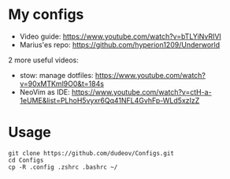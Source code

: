 # My configs
* Video guide: https://www.youtube.com/watch?v=bTLYiNvRIVI
* Marius'es repo: https://github.com/hyperion1209/Underworld

2 more useful videos:
* stow: manage dotfiles: https://www.youtube.com/watch?v=90xMTKml9O0&t=184s
* NeoVim as IDE: https://www.youtube.com/watch?v=ctH-a-1eUME&list=PLhoH5vyxr6Qq41NFL4GvhFp-WLd5xzIzZ

# Usage
```
git clone https://github.com/dudeov/Configs.git
cd Configs
cp -R .config .zshrc .bashrc ~/
```

